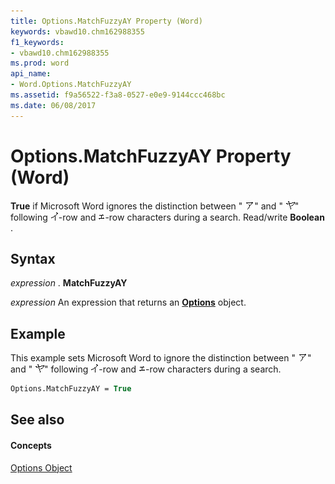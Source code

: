 ```yaml
---
title: Options.MatchFuzzyAY Property (Word)
keywords: vbawd10.chm162988355
f1_keywords:
- vbawd10.chm162988355
ms.prod: word
api_name:
- Word.Options.MatchFuzzyAY
ms.assetid: f9a56522-f3a8-0527-e0e9-9144ccc468bc
ms.date: 06/08/2017
---
```



# Options.MatchFuzzyAY Property (Word)

 **True** if Microsoft Word ignores the distinction between "
![Symbol](images/fe289_ZA06051768.gif)" and "
![Symbol](images/fe241_ZA06051721.gif)" following 
![Symbol](images/fe144_ZA06051649.gif)-row and 
![Symbol](images/fe209_ZA06051695.gif)-row characters during a search. Read/write  **Boolean** .


## Syntax

 _expression_ . **MatchFuzzyAY**

 _expression_ An expression that returns an **[Options](Word.Options.md)** object.


## Example

This example sets Microsoft Word to ignore the distinction between "
![Symbol](images/fe289_ZA06051768.gif)" and "
![Symbol](images/fe241_ZA06051721.gif)" following 
![Symbol](images/fe144_ZA06051649.gif)-row and 
![Symbol](images/fe209_ZA06051695.gif)-row characters during a search.


```vb
Options.MatchFuzzyAY = True
```


## See also


#### Concepts


[Options Object](Word.Options.md)

